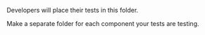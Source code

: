 Developers will place their tests in this folder.

Make a separate folder for each component your tests are testing.
